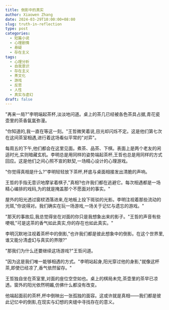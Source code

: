 ```yaml
---
title: 倒影中的真实
author: Xiaowen Zhang
date: 2024-03-29T10:00:00+08:00
slug: truth-in-reflection
type: post
categories:
  - 短篇小说
  - 心理剧情
  - 悬疑
  - 存在主义
tags:
  - 心理分析
  - 自我意识
  - 存在主义
  - 茶文化
  - 游戏
  - 反思
  - 人性
  - 真实与虚幻
draft: false
---
```


"再来一局?"李明端起茶杯,淡淡地问道。桌上的茶几已经被各色茶具占据,青花瓷壶里的茶香氤氲弥漫。

"你知道的,我一直在等这一刻。"王哲微笑着说,目光却闪烁不定。这是他们第七次在这间茶室相遇,进行着这场看似平常的"对弈"。

每周五的下午,他们都会在这里见面。煮茶、品茶、下棋。表面上是两个老友的闲适时光,实则暗藏玄机。李明总是用同样的姿势端起茶杯,王哲也总是用同样的方式回应。这是他们之间心照不宣的默契,一场精心设计的心理游戏。

"你觉得真相是什么?"李明轻轻放下茶杯,杯底与桌面相接发出清脆的声响。

王哲的手指无意识地摩挲着棋子,"真相?也许我们都在逃避它。每次相遇都是一场精心编排的戏码,为的就是掩盖那个不愿面对的事实。"

屋外的阳光透过窗棂洒落进来,在地板上投下斑驳的光影。李明注视着那些流动的光斑,"你说得对。我们确实在玩一场游戏,一场关于记忆与遗忘的游戏。"

"那天的事故后,我总觉得坐在对面的你只是我想象出来的影子。"王哲的声音有些哽咽,"可是这茶的香气如此真实,你的存在也如此真实。"

李明沉默地注视着茶杯中的倒影,"也许我们都是彼此想象中的倒影。在这个世界里,谁又能分清虚幻与真实的界限?"

"那我们为什么还要继续这场游戏?"王哲问道。

"因为这是我们唯一能够相遇的方式。"李明站起身,阳光穿过他的身影,"就像这杯茶,即使已经凉了,香气依然留存。"

王哲独自坐在茶室里,对面的座位空空如也。桌上的棋局未完,茶壶里的茶早已凉透。窗外的阳光依然明媚,仿佛什么都没有改变。

他端起面前的茶杯,杯中倒映出一张孤独的面容。这或许就是真相——我们都是彼此记忆中的倒影,在现实与幻想的夹缝中寻找存在的意义。
